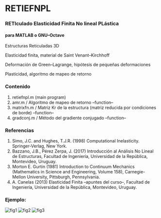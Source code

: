 # RETIEFNPL
### RETIculado Elasticidad Finita No lineal PLástica
#### para MATLAB o GNU–Octave

Estructuras Reticuladas 3D

Elasticidad finita, material de Saint Venant–Kirchhoff

Deformación de Green–Lagrange, hipótesis de pequeñas deformaciones

Plasticidad, algoritmo de mapeo de retorno

### Contenido
1. retiefnpl.m (main program)
2. amr.m / Algoritmo de mapeo de retorno –function–
3. matrixfn.m / Matriz Kr de la estructura (matriz reducida por condiciones de borde) –function–
4. gradconj.m / Método del gradiente conjugado –function–

### Referencias
1. Simo, J.C. and Hughes, T.J.R. (1998) Computational Inelasticity. Springer-Verlag, New York.
1. Bazzano, J.B., Pérez Zerpa, J. (2017) Introducción al Análisis No Lineal de Estructuras, Facultad de Ingeniería, Universidad de la República, Montevideo, Uruguay.
1. Morton E. Gurtin (1981) Introduction to Continuum Mechanics (Mathematics in Science and Engineering, Volume 158), Carnegie-Mellon University, Pittsburgh, Pennsylvania.
1. A. Canelas (2013) Elasticidad Finita –apuntes del curso–, Facultad de Ingeniería, Universidad de la República, Montevideo, Uruguay.

### Ejemplo:

![fig1](https://user-images.githubusercontent.com/104937664/182744989-27ebfd10-c7e4-4781-80af-2d0f59a2e547.jpg)
![fig2](https://user-images.githubusercontent.com/104937664/182745127-7b927523-817e-400a-abb3-d0db8ce2ea0c.jpg)
![fig3](https://user-images.githubusercontent.com/104937664/182745158-4e29bd12-42a3-4f43-a361-6544ef470222.jpg)
